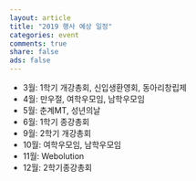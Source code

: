 ```yaml
---
layout: article
title: "2019 행사 예상 일정"
categories: event
comments: true
share: false
ads: false
---
```

* 3월: 1학기 개강총회, 신입생환영회, 동아리창립제
* 4월: 만우절, 여학우모임, 남학우모임
* 5월: 춘계MT, 성년의날
* 6월: 1학기 종강총회
* 9월: 2학기 개강총회 
* 10월: 여학우모임, 남학우모임
* 11월: Webolution
* 12월: 2학기종강총회